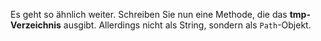 Es geht so ähnlich weiter. Schreiben Sie nun eine Methode, die das **tmp-Verzeichnis** ausgibt. Allerdings nicht als String, sondern als `Path`-Objekt. 